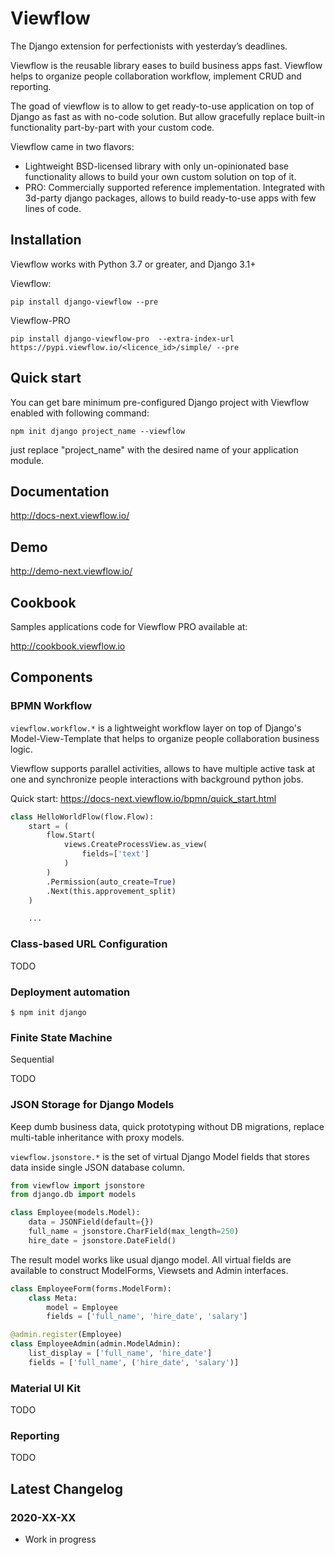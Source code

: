 # Viewflow

The Django extension for perfectionists with yesterday’s deadlines.

Viewflow is the reusable library eases to build business apps fast. Viewflow
helps to organize people collaboration workflow, implement CRUD and reporting.

The goad of viewflow is to allow to get ready-to-use application on top of
Django as fast as with no-code solution. But allow gracefully replace built-in
functionality part-by-part with your custom code.

Viewflow came in two flavors:
- Lightweight BSD-licensed library with only un-opinionated base functionality
  allows to build your own custom solution on top of it.
- PRO: Commercially supported reference implementation. Integrated with 3d-party
  django packages, allows to build ready-to-use apps with few lines of code.

## Installation

Viewflow works with Python 3.7 or greater, and Django 3.1+

Viewflow:

    pip install django-viewflow --pre

Viewflow-PRO

    pip install django-viewflow-pro  --extra-index-url https://pypi.viewflow.io/<licence_id>/simple/ --pre

## Quick start

You can get bare minimum pre-configured Django project with Viewflow enabled
with following command:

    npm init django project_name --viewflow

just replace "project_name"  with the desired name of your application module.

## Documentation

http://docs-next.viewflow.io/


## Demo

http://demo-next.viewflow.io/

## Cookbook

Samples applications code for Viewflow PRO available at:

http://cookbook.viewflow.io

## Components

### BPMN Workflow

`viewflow.workflow.*` is a lightweight workflow layer on top of Django's Model-View-Template that helps to organize people collaboration business logic.

Viewflow supports parallel activities, allows to have multiple active task at
one and synchronize people interactions with background python jobs.

Quick start: https://docs-next.viewflow.io/bpmn/quick_start.html

```python
class HelloWorldFlow(flow.Flow):
    start = (
        flow.Start(
            views.CreateProcessView.as_view(
                fields=['text']
            )
        )
        .Permission(auto_create=True)
        .Next(this.approvement_split)
    )

    ...

```

### Class-based URL Configuration

TODO

### Deployment automation

    $ npm init django

### Finite State Machine

Sequential

TODO

### JSON Storage for Django Models
Keep dumb business data, quick prototyping without DB migrations, replace multi-table inheritance with proxy models.

`viewflow.jsonstore.*` is the set of virtual Django Model fields that stores data inside single JSON database column.

```python
from viewflow import jsonstore
from django.db import models

class Employee(models.Model):
    data = JSONField(default={})
    full_name = jsonstore.CharField(max_length=250)
    hire_date = jsonstore.DateField()
```
The result model works like usual django model. All virtual fields are available to construct ModelForms, Viewsets and Admin interfaces.

```python
class EmployeeForm(forms.ModelForm):
    class Meta:
        model = Employee
        fields = ['full_name', 'hire_date', 'salary']

@admin.register(Employee)
class EmployeeAdmin(admin.ModelAdmin):
    list_display = ['full_name', 'hire_date']
    fields = ['full_name', ('hire_date', 'salary')]
```

### Material UI Kit

TODO

### Reporting

TODO


## Latest Changelog

### 2020-XX-XX

  * Work in progress

